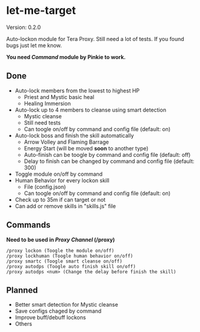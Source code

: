 # let-me-target

Version: 0.2.0

Auto-lockon module for Tera Proxy.
Still need a lot of tests.
If you found bugs just let me know.

**You need _Command_ module by Pinkie to work.**

## Done
 * Auto-lock members from the lowest to highest HP
    * Priest and Mystic basic heal
    * Healing Immersion
 * Auto-lock up to 4 members to cleanse using smart detection
    * Mystic cleanse
    * Still need tests
    * Can toogle on/off by command and config file (default: on)
 * Auto-lock boss and finish the skill automatically
    * Arrow Volley and Flaming Barrage
    * Energy Start (will be moved **soon** to another type)
    * Auto-finish can be toogle by command and config file (default: off)
    * Delay to finish can be changed by command and config file (default: 300)
 * Toggle module on/off by command
 * Human Behavior for every lockon skill
    * File (config.json)
    * Can toogle on/off by command and config file (default: on)
 * Check up to 35m if can target or not
 * Can add or remove skills in "skills.js" file

 ## Commands
 **Need to be used in _Proxy Channel_ (/proxy)**
```
/proxy lockon (Toogle the module on/off)
/proxy lockhuman (Toogle human behavior on/off)
/proxy smartc (Toogle smart cleanse on/off)
/proxy autodps (Toogle auto finish skill on/off)
/proxy autodps <num> (Change the delay before finish the skill)
```

 ## Planned
 * Better smart detection for Mystic cleanse
 * Save configs chaged by command
 * Improve buff/debuff lockons
 * Others
